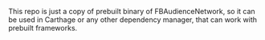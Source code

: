 This repo is just a copy of prebuilt binary of FBAudienceNetwork, so it can be used in Carthage or any other dependency manager, that can work with prebuilt frameworks.
